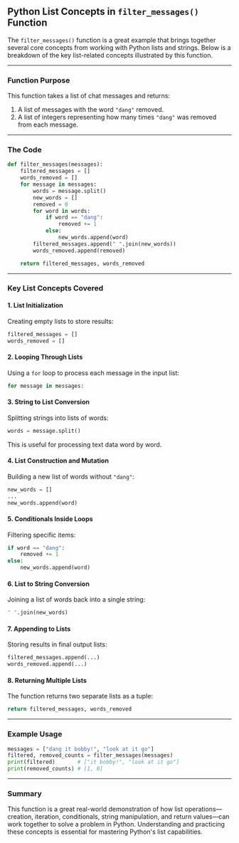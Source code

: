 ## Python List Concepts in `filter_messages()` Function

The `filter_messages()` function is a great example that brings together several core concepts from working with Python lists and strings. Below is a breakdown of the key list-related concepts illustrated by this function.

---

### Function Purpose

This function takes a list of chat messages and returns:

1. A list of messages with the word `"dang"` removed.
2. A list of integers representing how many times `"dang"` was removed from each message.

---

### The Code

```python
def filter_messages(messages):
    filtered_messages = []
    words_removed = []
    for message in messages:
        words = message.split()
        new_words = []
        removed = 0
        for word in words:
            if word == "dang":
                removed += 1
            else:
                new_words.append(word)
        filtered_messages.append(" ".join(new_words))
        words_removed.append(removed)

    return filtered_messages, words_removed
```

---

### Key List Concepts Covered

#### 1. **List Initialization**

Creating empty lists to store results:

```python
filtered_messages = []
words_removed = []
```

#### 2. **Looping Through Lists**

Using a `for` loop to process each message in the input list:

```python
for message in messages:
```

#### 3. **String to List Conversion**

Splitting strings into lists of words:

```python
words = message.split()
```

This is useful for processing text data word by word.

#### 4. **List Construction and Mutation**

Building a new list of words without `"dang"`:

```python
new_words = []
...
new_words.append(word)
```

#### 5. **Conditionals Inside Loops**

Filtering specific items:

```python
if word == "dang":
    removed += 1
else:
    new_words.append(word)
```

#### 6. **List to String Conversion**

Joining a list of words back into a single string:

```python
" ".join(new_words)
```

#### 7. **Appending to Lists**

Storing results in final output lists:

```python
filtered_messages.append(...)
words_removed.append(...)
```

#### 8. **Returning Multiple Lists**

The function returns two separate lists as a tuple:

```python
return filtered_messages, words_removed
```

---

### Example Usage

```python
messages = ["dang it bobby!", "look at it go"]
filtered, removed_counts = filter_messages(messages)
print(filtered)       # ["it bobby!", "look at it go"]
print(removed_counts) # [1, 0]
```

---

### Summary

This function is a great real-world demonstration of how list operations—creation, iteration, conditionals, string manipulation, and return values—can work together to solve a problem in Python. Understanding and practicing these concepts is essential for mastering Python's list capabilities.
